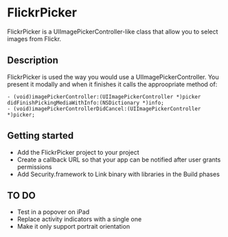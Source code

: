 # FlickrPicker

FlickrPicker is a UIImagePickerController-like class that allow you to select images from Flickr.

## Description

FlickrPicker is used the way you would use a UIImagePickerController. You present it modally and when it finishes it calls the approopriate method of:

    - (void)imagePickerController:(UIImagePickerController *)picker didFinishPickingMediaWithInfo:(NSDictionary *)info;
    - (void)imagePickerControllerDidCancel:(UIImagePickerController *)picker;


## Getting started

* Add the FlickrPicker project to your project
* Create a callback URL so that your app can be notified after user grants permissions
* Add Security.framework to Link binary with libraries in the Build phases


## TO DO

* Test in a popover on iPad
* Replace activity indicators with a single one
* Make it only support portrait orientation
